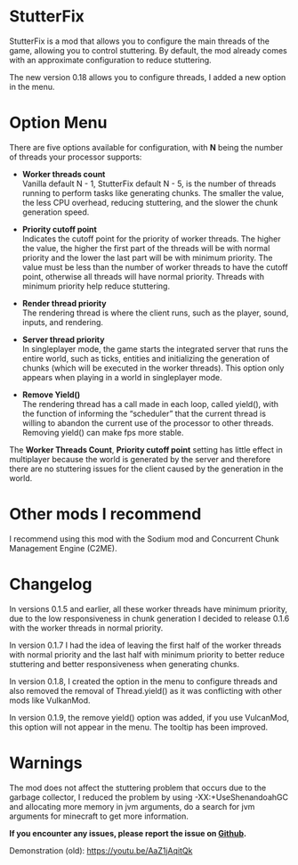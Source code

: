 # StutterFix

<p>StutterFix is a mod that allows you to configure the main threads of the game, allowing you to control stuttering. By default, the mod already comes with an approximate configuration to reduce stuttering.</p>

<p>The new version 0.18 allows you to configure threads, I added a new option in the menu.</p>

<h1>Option Menu </h1>

<p>There are five options available for configuration, with <strong>N</strong> being the number of threads your processor supports:</p>

<ul>
<li><p><strong> Worker threads count</strong><br>Vanilla default N - 1, StutterFix default N - 5, is the number of threads running to perform tasks like generating chunks. The smaller the value, the less CPU overhead, reducing stuttering, and the slower the chunk generation speed.</p></li>
<li><p><strong> Priority cutoff point</strong><br>Indicates the cutoff point for the priority of worker threads. The higher the value, the higher the first part of the threads will be with normal priority and the lower the last part will be with minimum priority. The value must be less than the number of worker threads to have the cutoff point, otherwise all threads will have normal priority. Threads with minimum priority help reduce stuttering.</p></li>
<li><p><strong> Render thread priority</strong><br> The rendering thread is where the client runs, such as the player, sound, inputs, and rendering.</p></li>
<li><p><strong> Server thread priority</strong><br> In singleplayer mode, the game starts the integrated server that runs the entire world, such as ticks, entities and initializing the generation of chunks (which will be executed in the worker threads). This option only appears when playing in a world in singleplayer mode.</p></li>
<li><p><strong> Remove Yield()</strong><br> The rendering thread has a call made in each loop, called yield(), with the function of informing the “scheduler” that the current thread is willing to abandon the current use of the processor to other threads. Removing yield() can make fps more stable.</p></li>
</ul>

<p>The <strong>Worker Threads Count</strong>, <strong>Priority cutoff point</strong> setting has little effect in multiplayer because the world is generated by the server and therefore there are no stuttering issues for the client caused by the generation in the world.</p>


<h1>Other mods I recommend</h1>

<p> I recommend using this mod with the Sodium mod and Concurrent Chunk Management Engine (C2ME).</p>


<h1>Changelog</h1>

<p>In versions 0.1.5 and earlier, all these worker threads have minimum priority, due to the low responsiveness in chunk generation I decided to release 0.1.6 with the worker threads in normal priority. </p>

<p>In version 0.1.7 I had the idea of leaving the first half of the worker threads with normal priority and the last half with minimum priority to better reduce stuttering and better responsiveness when generating chunks. </p>

<p>In version 0.1.8, I created the option in the menu to configure threads and also removed the removal of Thread.yield() as it was conflicting with other mods like VulkanMod.</p>

<p>In version 0.1.9, the remove yield() option was added, if you use VulcanMod, this option will not appear in the menu. The tooltip has been improved.</p>

<h1> Warnings</h1>
<p>The mod does not affect the stuttering problem that occurs due to the garbage collector, I reduced the problem by using -XX:+UseShenandoahGC and allocating more memory in jvm arguments, do a search for jvm arguments for minecraft to get more information.</p>

<strong>If you encounter any issues, please report the issue on <a href="https://github.com/wisecase2/StutterFix/issues">Github</a>.</strong>

Demonstration (old):
https://youtu.be/AaZ1jAqitQk
